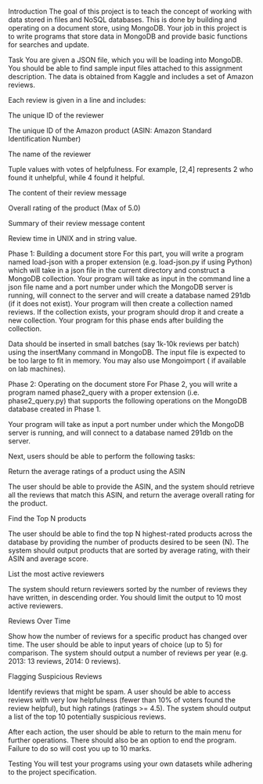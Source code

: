Introduction 
The goal of this project is to teach the concept of working with data stored in files and NoSQL databases. This is done by building and operating on a document store, using MongoDB. Your job in this project is to write programs that store data in MongoDB and provide basic functions for searches and update.


Task 
You are given a JSON file, which you will be loading into MongoDB. You should be able to find sample input files attached to this assignment description. The data is obtained from Kaggle and includes a set of Amazon reviews. 


Each review is given in a line and includes: 

The unique ID of the reviewer

The unique ID of the Amazon product  (ASIN: Amazon Standard Identification Number)

The name of the reviewer

Tuple values with votes of helpfulness. For example, [2,4] represents 2 who found it unhelpful, while 4 found it helpful. 

The content of their review message

Overall rating of the product (Max of 5.0) 

Summary of their review message content 

Review time in UNIX and in string value. 


Phase 1: Building a document store 
For this part, you will write a program named load-json with a proper extension (e.g. load-json.py if using Python) which will take in a json file in the current directory and construct a MongoDB collection. Your program will take as input in the command line a json file name and a port number under which the MongoDB server is running, will connect to the server and will create a database named 291db (if it does not exist). Your program will then create a collection named reviews. If the collection exists, your program should drop it and create a new collection. Your program for this phase ends after building the collection.


Data should be inserted in small batches (say 1k-10k reviews per batch) using the insertMany command in MongoDB. The input file is expected to be too large to fit in memory. You may also use Mongoimport ( if available on lab machines).

Phase 2: Operating on the document store
For Phase 2, you will write a program named phase2_query with a proper extension (i.e. phase2_query.py) that supports the following operations on the MongoDB database created in Phase 1. 

Your program will take as input a port number under which the MongoDB server is running, and will connect to a database named 291db on the server. 


Next, users should be able to perform the following tasks: 


Return the average ratings of a product using the ASIN

The user should be able to provide the ASIN, and the system should retrieve all the reviews that match this ASIN, and return the average overall rating for the product. 


Find the Top N products

The user should be able to find the top N highest-rated products across the database by providing the number of products desired to be seen (N). The system should output products that are sorted by average rating, with their ASIN and average score. 


List the most active reviewers

The system should return reviewers sorted by the number of reviews they have written, in descending order. You should limit the output to 10 most active reviewers.


Reviews Over Time 

Show how the number of reviews for a specific product has changed over time. The user should be able to input years of choice (up to 5) for comparison. The system should output a number of reviews per year (e.g. 2013: 13 reviews, 2014: 0 reviews).

                                                 

Flagging Suspicious Reviews 

Identify reviews that might be spam. A user should be able to access reviews with very low helpfulness (fewer than 10% of voters found the review helpful), but high ratings (ratings >= 4.5). The system should output a list of the top 10 potentially suspicious reviews. 


After each action, the user should be able to return to the main menu for further operations. There should also be an option to end the program. Failure to do so will cost you up to 10 marks.

Testing 
You will test your programs using your own datasets while adhering to the project specification. 
